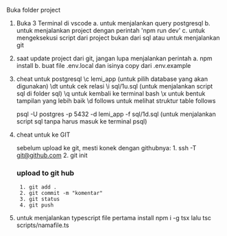 Buka folder project
1. Buka 3 Terminal di vscode
    a. untuk menjalankan query postgresql
    b. untuk menjalankan project dengan perintah 'npm run dev'
    c. untuk mengeksekusi script dari project bukan dari sql atau untuk menjalankan git

2. saat update project dari git, jangan lupa menjalankan perintah
    a. npm install
    b. buat file .env.local dan isinya copy dari .env.example

3. cheat untuk postgresql
    \c lemi_app (untuk pilih database yang akan digunakan)
    \dt untuk cek relasi
    \i sql/1u.sql (untuk menjalankan script sql di folder sql)
    \q untuk kembali ke terminal bash
    \x untuk bentuk tampilan yang lebih baik
    \d follows untuk melihat struktur table follows

    psql -U postgres -p 5432 -d lemi_app -f sql/1d.sql (untuk menjalankan script sql tanpa harus masuk ke terminal psql)

4. cheat untuk ke GIT
    
    sebelum upload ke git, mesti konek dengan githubnya:
        1. ssh -T git@github.com
        2. git init
    ### upload to git hub ###
        1. git add .
        2. git commit -m "komentar"
        3. git status
        4. git push

5. untuk menjalankan typescript file pertama install 
    npm i -g tsx
    lalu 
        tsc scripts/namafile.ts
